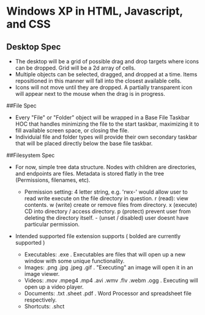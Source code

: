 # Windows XP in HTML, Javascript, and CSS

## Desktop Spec
* The desktop will be a grid of possible drag and drop targets where icons can be dropped. Grid will be a
2d array of cells.
* Multiple objects can be selected, dragged, and dropped at a time. Items repositioned in this manner
will fall into the closest available cells.
* Icons will not move until they are dropped. A partially transparent icon will appear next to the mouse when
the drag is in progress.

##File Spec
* Every "File" or "Folder" object will be wrapped in a Base File Taskbar HOC that handles minimizing
the file to the start taskbar, maximizing it to fill available screen space, or closing the file.
* Individuial file and folder types will provide their own secondary taskbar that will be placed directly below the base
file taskbar.

##Filesystem Spec

* For now, simple tree data structure. Nodes with children are directories, and endpoints are files. Metadata
is stored flatly in the tree (Permissions, filenames, etc).

    * Permission setting: 4 letter string, e.g. 'rwx-' would allow user to read write execute on the file directory in question.
    r (read): view contents. w (write) create or remove files from directory. x (execute) CD into
    directory / access directory. p (protect) prevent user from deleting the directory itself. - (unset / disabled) user
    doesnt have particular permission.

* Intended supported file extension supports ( bolded are currently supported )
    * Executables: .exe . Executables are files that will open up a new window with some unique functionality.
    * Images: .png .jpg .jpeg .gif . "Executing" an image will open it in an image viewer.
    * Videos: .mov .mpeg4 .mp4 .avi .wmv .flv .webm .ogg . Executing will open up a video player.
    * Documents: .txt .sheet .pdf . Word Processor and spreadsheet file respectively.
    * Shortcuts: .shct